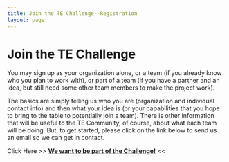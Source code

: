 ```yaml
---
title: Join the TE Challenge--Registration
layout: page
---
```

# Join the TE Challenge

You may sign up as your organization alone, or a team (if you already know who you plan to work with), or part of a team (if you have a partner and an idea, but still need some other team members to make the project work).

The basics are simply telling us who you are (organization and individual contact info) and then what your idea is (or your capabilities that you hope to bring to the table to potentially join a team). There is other information that will be useful to the TE Community, of course, about what each team will be doing. But, to get started, please click on the link below to send us an email so we can get in contact. 

Click Here >> __<a href="mailto:TEChallenge-info@nist.gov ?subject=TEChallenge--Sign us up! &body=Hi,%0A%0AOur organization would like to register for the TE Challenge. Here is the basic information. %0A%0AThanks,%0AYour name%0AYour phone%0AYour organization%0AYour idea/capability" >We want to be part of the Challenge!</a>__ <<
